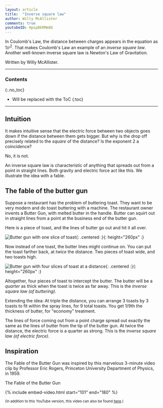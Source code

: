 ```yaml
---
layout: article
title:  "Inverse square law"
author: Willy McAllister
comments: true
youtubeID: HpipBkRMm8U
---
```


In Coulomb's Law, the distance between charges appears in the equation as $1/r^2$. That makes Coulomb's Law an example of an *inverse square law*. Another well-known inverse square law is Newton's Law of Gravitation.  

Written by Willy McAllister.

----

### Contents
{:.no_toc}

* Will be replaced with the ToC
{:toc}

----

## Intuition

It makes intuitive sense that the electric force between two objects goes down if the distance between them gets bigger. But why is the drop off precisely related to the *square* of the distance? Is the exponent $2$ a coincidence?

No, it is not. 

An inverse square law is characteristic of anything that spreads out from a point in straight lines. Both gravity and electric force act like this. We illustrate the idea with a fable.

## The fable of the butter gun

Suppose a restaurant has the problem of buttering toast. They want to be very modern and do toast buttering with a machine. The restaurant owner invents a Butter Gun, with melted butter in the handle. Butter can squirt out in straight lines from a point at the business end of the butter gun. 

Here is a piece of toast, and the lines of butter go out and hit it all over. 

![Butter gun with one slice of toast](https://ka-perseus-images.s3.amazonaws.com/93ab73645fabee343755051c8bd50eb659623df3.svg){: .centered :}{: height="260px" :}

Now instead of one toast, the butter lines might continue on. You can put the toast farther back, at *twice* the distance. Two pieces of toast wide, and two toasts high. 

![Butter gun with four slices of toast at a distance](https://ka-perseus-images.s3.amazonaws.com/b9285c665b814cd7448073409084e2a1e1de15f5.svg){: .centered :}{: height="260px" :}

Altogether, four pieces of toast to intercept the butter. The butter will be a *quarter* as thick when the toast is twice as far away. This is the *inverse square law (of buttering)*. 

Extending the idea: At triple the distance, you can arrange $3$ toasts by $3$ toasts to fit within the spray lines, for $9$ total toasts. You get $1/9$th the thickness of butter, for "economy" treatment. 

The lines of force coming out from a point charge spread out exactly the same as the lines of butter from the tip of the butter gun. At twice the distance, the electric force is a quarter as strong. This is the *inverse square law (of electric force)*.

## Inspiration

The Fable of the Butter Gun was inspired by this marvelous 3-minute video clip by Professor Eric Rogers, Princeton University Department of Physics, in 1959.

The Fable of the Butter Gun

{% include embed-video.html start="101" end="180" %}

<small>(In addition to this YouTube version, this video can also be found [here](https://archive.org/details/coulombs_law/v2).)</small>
